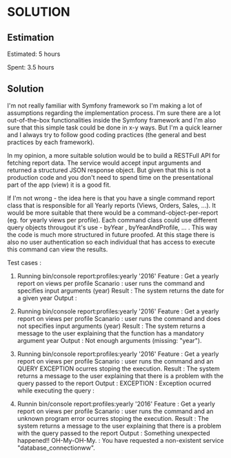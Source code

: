SOLUTION
========

Estimation
----------
Estimated: 5 hours

Spent: 3.5 hours


Solution
--------
I'm not really familiar with Symfony framework so I'm making a lot of assumptions regarding the implementation process. I'm sure there are a lot out-of-the-box functionalities inside the Symfony framework and I'm also sure that this simple task could be done in x-y ways.
But I'm a quick learner and I always try to follow good coding practices (the general and best practices by each framework).

In my opinion, a more suitable solution would be to build a RESTFull API for fetching report data. The service would accept input arguments and returned a structured JSON response object. But given that this is not a production code and you don't need to spend time on the presentational part of the app (view) it is a good fit.

If I'm not wrong - the idea here is that you have a single command report class that is responsible for all Yearly reports (Views, Orders, Sales, ...). It would be more suitable that there would be a command-object-per-report  (eg. for yearly views per profile). Each command class could use different query objects througout  it's use - byYear , byYearAndProfile, ... . This way the code is much more structured in future proofed. At this stage there is also no user authentication so each individual that has access to execute this command can view the results.


Test cases : 
1. Running  bin/console report:profiles:yearly '2016'
    Feature : Get a yearly report on views per profile
    Scanario : user runs the command and specifies input arguments (year)
    Result : The system returns the date for a given year
    Output : 

2. Running  bin/console report:profiles:yearly '2016'
    Feature : Get a yearly report on views per profile
    Scanario : user runs the command and does not specifies input arguments (year)
    Result : The system returns a message to the user explaining that the function has a mandatory argument year 
    Output :  Not enough arguments (missing: "year").
 
3. Running  bin/console report:profiles:yearly '2016'
    Feature : Get a yearly report on views per profile
    Scanario : user runs the command and an QUERY EXCEPTION ocurres stoping the execution.
    Result : The system returns a message to the user explaining that there is a problem with the query passed to the report 
    Output :  EXCEPTION : Exception ocurred while executing the query :

4. Runnin bin/console report:profiles:yearly '2016'
    Feature : Get a yearly report on views per profile
    Scanario : user runs the command and an unknown program error ocurres stoping the execution.
    Result : The system returns a message to the user explaining that there is a problem with the query passed to the report 
    Output :  Something unexpected happened!! OH-My-OH-My. : You have requested a non-existent service "database_connectionww".
